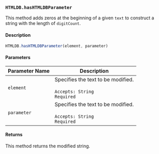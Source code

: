 ### `HTMLDB.hasHTMLDBParameter`

This method adds zeros at the beginning of a given `text` to construct a string with the length of `digitCount`.

#### Description

```javascript
HTMLDB.hasHTMLDBParameter(element, parameter)
```

#### Parameters

| Parameter Name             | Description                               |
| -------------------------- | ----------------------------------------- |
| `element` | Specifies the text to be modified.<br><br>`Accepts: String`<br>`Required` |
| `parameter` | Specifies the text to be modified.<br><br>`Accepts: String`<br>`Required` |

#### Returns

This method returns the modified string.